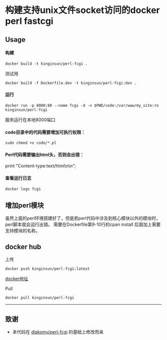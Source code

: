 # 构建支持unix文件socket访问的docker perl fastcgi

## Usage
#### 构建
`docker build -t kinginsun/perl-fcgi .`

测试用

`docker build -f Dockerfile.dev -t kinginsun/perl-fcgi:dev .`

#### 运行
`docker run -p 8000:80 --name fcgi -d -v $PWD/code:/var/www/my_site:ro kinginsun/perl-fcgi`

服务运行在本地8000端口

#### code目录中的代码需要增加可执行权限：
`sudo chmod +x code/*.pl`

#### Perl代码需要输出html头，否则会出错：
print "Content-type:text/html\n\n";

#### 查看运行日志
`docker logs fcgi`

## 增加perl模块
虽然上面的perl环境搭建好了，但是若perl代码中涉及到核心模块以外的模块时，perl脚本就会运行出错。
需要在Dockerfile第9-10行的cpan install 后面加上需要支持模块的名称。

## docker hub
上传

`docker push kinginsun/perl-fcgi:latest`

[docker地址](https://cloud.docker.com/u/kinginsun/repository/docker/kinginsun/perl-fcgi)

Pull

`docker pull kinginsun/perl-fcgi`


---

## 致谢
- 本代码在 [dlakomy/perl-fcgi](https://hub.docker.com/r/dlakomy/perl-fcgi) 的基础上修改而来
